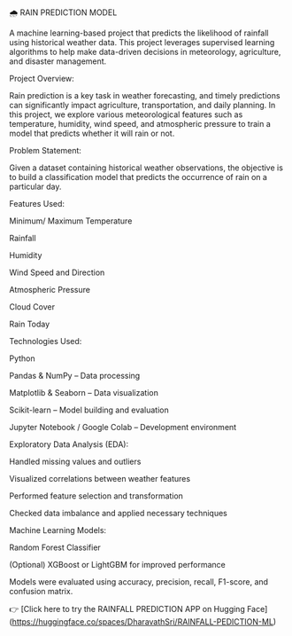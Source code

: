 🌧️ RAIN PREDICTION MODEL

A machine learning-based project that predicts the likelihood of rainfall using historical weather data. This project leverages supervised learning algorithms to help make data-driven decisions in meteorology, agriculture, and disaster management.

Project Overview:


Rain prediction is a key task in weather forecasting, and timely predictions can significantly impact agriculture, transportation, and daily planning. In this project, we explore various meteorological features such as temperature, humidity, wind speed, and atmospheric pressure to train a model that predicts whether it will rain or not.

Problem Statement:

Given a dataset containing historical weather observations, the objective is to build a classification model that predicts the occurrence of rain on a particular day.

Features Used:

Minimum/ Maximum Temperature

Rainfall

Humidity

Wind Speed and Direction

Atmospheric Pressure

Cloud Cover

Rain Today

Technologies Used:


Python

Pandas & NumPy – Data processing

Matplotlib & Seaborn – Data visualization

Scikit-learn – Model building and evaluation

Jupyter Notebook / Google Colab – Development environment

Exploratory Data Analysis (EDA):


Handled missing values and outliers

Visualized correlations between weather features

Performed feature selection and transformation

Checked data imbalance and applied necessary techniques


Machine Learning Models:


Random Forest Classifier


(Optional) XGBoost or LightGBM for improved performance

Models were evaluated using accuracy, precision, recall, F1-score, and confusion matrix.


👉 [Click here to try the RAINFALL PREDICTION APP on Hugging Face] (https://huggingface.co/spaces/DharavathSri/RAINFALL-PEDICTION-ML)

